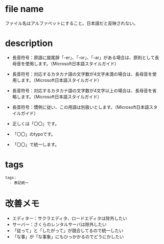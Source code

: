# file name
ファイル名はアルファベットにすること。日本語だと反映されない。





# description
* 長音符号：原語に接尾辞「-er」、「-or」、「-ar」がある場合は、原則として長母音を使用します。（Microsoft日本語スタイルガイド）
* 長音符号：対応するカタカナ語の文字数が4文字未満の場合は、長母音を使用します。（Microsoft日本語スタイルガイド）
* 長音符号：対応するカタカナ語の文字数が4文字以上の場合は、長母音を省略します。（Microsoft日本語スタイルガイド）
* 長音符号：慣例に従い、この用語は別扱いとします。（Microsoft日本語スタイルガイド）

* 正しくは「〇〇」です。
* 「〇〇」のtypoです。
* 「〇〇」で統一します。





# tags

```
tags:
  - 表記統一
```




# 改善メモ
* エディター：サクラエディタ、ロードエディタは除外したい
* サーバー：さくらのレンタルサーバは除外したい
* 「従って」と「したがって」が競合してるので統一したい
* 「な事」が「な事象」にもひっかかるのでどうにかしたい
